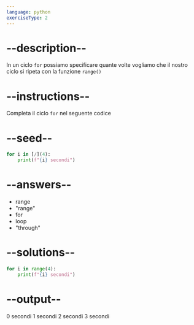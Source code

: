 ```yaml
---
language: python
exerciseType: 2
---
```


# --description--

In un ciclo `for` possiamo specificare quante volte vogliamo che il nostro ciclo si ripeta con la funzione `range()`

# --instructions--

Completa il ciclo `for` nel seguente codice

# --seed--

```python
for i in [/](4):
    print(f"{i} secondi")
```

# --answers--

- range
- "range"
- for
- loop
- "through"

# --solutions--

```python
for i in range(4):
    print(f"{i} secondi")
```

# --output--

0 secondi
1 secondi
2 secondi
3 secondi
